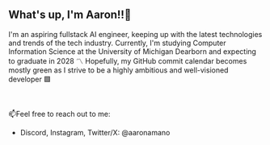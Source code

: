 ## What's up, I'm Aaron‼️👋
I'm an aspiring fullstack AI engineer, keeping up with the latest technologies and trends of the tech industry.
Currently, I'm studying Computer Information Science at the University of Michigan Dearborn and expecting to graduate in 2028 〽️
Hopefully, my GitHub commit calendar becomes mostly green as I strive to be a highly ambitious and well-visioned developer 🟩

<br>

📫Feel free to reach out to me: <br>
<ul>
<li>Discord, Instagram, Twitter/X: @aaronamano</li>
</ul>

<br>

<!--
**aaronamano/aaronamano** is a ✨ _special_ ✨ repository because its `README.md` (this file) appears on your GitHub profile.

Here are some ideas to get you started:

🔭 I’m currently working on ...
- 🌱 I’m currently learning ...
- 👯 I’m looking to collaborate on ...
- 🤔 I’m looking for help with ...
- 💬 Ask me about ...
- 📫 How to reach me: ...
- 😄 Pronouns: ...
- ⚡ Fun fact: ...
-->

